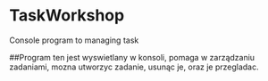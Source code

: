 # TaskWorkshop
Console program to managing task

##Program ten jest wyswietlany w konsoli, pomaga w zarządzaniu zadaniami, mozna utworzyc zadanie, usunąc je, oraz je przegladac.

